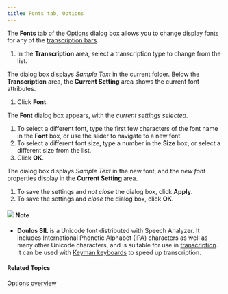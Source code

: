 ```yaml
---
title: Fonts tab, Options
---
```


The **Fonts** tab of the [Options](overview) dialog box allows you to change display fonts for any of the [transcription bars](../../edit/transcription/guidelines).

1. In the **Transcription** area, select a transcription type to change from the list.

The dialog box displays *Sample Text* in the current folder. Below the **Transcription** area, the **Current Setting** area shows the current font attributes.

1. Click **Font**.

The **Font** dialog box appears, with the *current settings selected*.

1. To select a different font, type the first few characters of the font name in the **Font** box, or use the slider to navigate to a new font.
1. To select a different font size, type a number in the **Size** box, or select a different size from the list.
1. Click **OK**.

The dialog box displays *Sample Text* in the new font, and the *new font* properties display in the **Current Setting** area.

1. To save the settings and *not close* the dialog box, click **Apply**.
1. To save the settings and *close* the dialog box, click **OK**.

#### ![](../../../../images/001.png) **Note**
- **Doulos SIL** is a Unicode font distributed with Speech Analyzer. It includes International Phonetic Alphabet (IPA) characters as well as many other Unicode characters, and is suitable for use in [transcription](../../edit/transcription/guidelines). It can be used with [Keyman keyboards](../../edit/transcription/keyboards) to speed up transcription.

#### **Related Topics**
[Options overview](overview)


